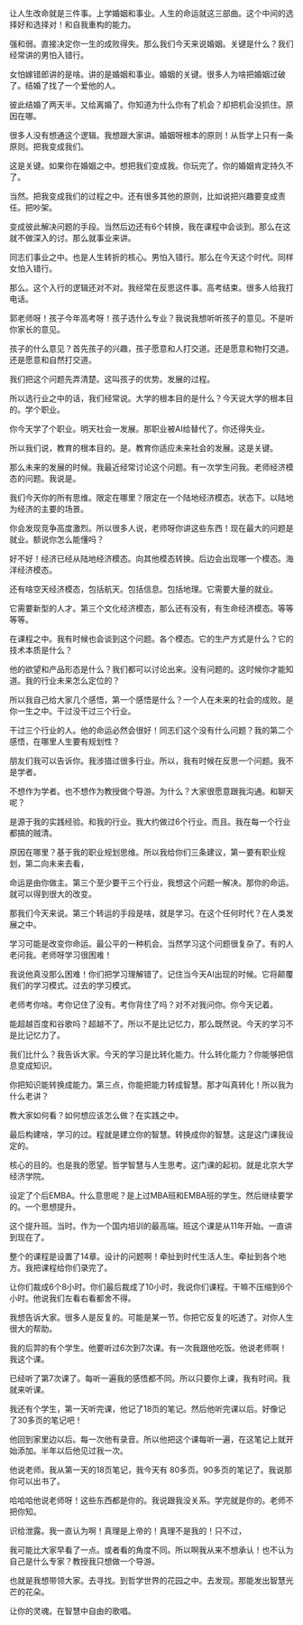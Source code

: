 让人生改命就是三件事。上学婚姻和事业。人生的命运就这三部曲。这个中间的选择好和选择对！和自我重构的能力。

强和弱。直接决定你一生的成败得失。那么我们今天来说婚姻。关键是什么？我们经常讲的男怕入错行。

女怕嫁错郎讲的是啥。讲的是婚姻和事业。婚姻的关键。很多人为啥把婚姻过破了。结婚了找了一个爱他的人。

彼此结婚了两天半。又给离婚了。你知道为什么你有了机会？却把机会没抓住。原因在哪。

很多人没有想通这个逻辑。我想跟大家讲。婚姻呀根本的原则！从哲学上只有一条原则。把我变成我们。

这是关键。如果你在婚姻之中。想把我们变成我。你玩完了。你的婚姻肯定持久不了。

当然。把我变成我们的过程之中。还有很多其他的原则，比如说把兴趣要变成责任。把吵架。

变成彼此解决问题的手段。当然后边还有6个转换，我在课程中会谈到。那么在这就不做深入的讨。那么就事业来讲。

同志们事业之中。也是人生转折的核心。男怕入错行。那么在今天这个时代。同样女怕入错行。

那么。这个入行的逻辑还对不对。我经常在反思这件事。高考结束。很多人给我打电话。

郭老师呀！孩子今年高考呀！孩子选什么专业？我说我想听听孩子的意见。不是听你家长的意见。

孩子的什么意见？首先孩子的兴趣，孩子愿意和人打交道。还是愿意和物打交道。还是愿意和自然打交道。

我们把这个问题先弄清楚。这叫孩子的优势。发展的过程。

所以选行业之中的话，我们经常说。大学的根本目的是什么？今天说大学的根本目的。学个职业。

你今天学了个职业。明天社会一发展。那职业被AI给替代了。你还得失业。

所以我们说，教育的根本目的。是。教育你适应未来社会的发展。这是关键。

那么未来的发展的时候。我最近经常讨论这个问题。有一次学生问我。老师经济模态的问题。我说是。

我们今天你的所有思维。限定在哪里？限定在一个陆地经济模态。状态下。以陆地为经济的主要的场景。

你会发现竞争高度激烈。所以很多人说，老师呀你讲这些东西！现在最大的问题是就业。额说你怎么能懂吗？

好不好！经济已经从陆地经济模态。向其他模态转换。后边会出现哪一个模态。海洋经济模态。

还有啥空天经济模态，包括航天。包括信息。包括地理。它需要大量的就业。

它需要新型的人才。第三个文化经济模态，那么还有没有，有生命经济模态。等等等等。

在课程之中。我有时候也会谈到这个问题。各个模态。它的生产方式是什么？它的技术本质是什么？

他的欲望和产品形态是什么？我们都可以讨论出来。没有问题的。这时候你才能知道。我的行业未来怎么定位的？

所以我自己给大家几个感悟，第一个感悟是什么？一个人在未来的社会的成败。是你一生之中。干过没干过三个行业。

干过三个行业的人。他的命运必然会很好！同志们这个没有什么问题？我的第二个感悟，在哪里人生要有规划性？

朋友们我可以告诉你。我涉猎过很多行业。所以，我有时候在反思一个问题。我不是学者。

不想作为学者。也不想作为教授做个导游。为什么？大家很愿意跟我沟通。和聊天呢？

是源于我的实践经验。和我的行业。我大约做过6个行业。而且。我在每一个行业都搞的贼清。

原因在哪里？基于我的职业规划思维。所以我给你们三条建议，第一要有职业规划，第二向未来去看，

命运是由你做主。第三个至少要干三个行业，我想这个问题一解决。那你的命运。就可以得到很大的改变。

那我们今天来说。第三个转运的手段是啥，就是学习。在这个任何时代？在人类发展之中。

学习可能是改变你命运。最公平的一种机会。当然学习这个问题很复杂了。有的人老问我。老师呀学习很困难！

我说他真没那么困难！你们把学习理解错了。记住当今天AI出现的时候。它将颠覆我们的学习模式。过去的学习模式。

老师考你啥。考你记住了没有。考你背住了吗？对不对我问你。你今天记着。

能超越百度和谷歌吗？超越不了。所以不是比记忆力，那么既然说。今天的学习不是比记忆力了。

我们比什么？我告诉大家。今天的学习是比转化能力。什么转化能力？你能够把信息变成知识。

你把知识能转换成能力。第三点，你能把能力转成智慧。那才叫真转化！所以我为什么老讲？

教大家如何看？如何想应该怎么做？在实践之中。

最后构建啥，学习的过。程就是建立你的智慧。转换成你的智慧。这是这门课我设定的。

核心的目的。也是我的愿望。哲学智慧与人生思考。这门课的起初。就是北京大学经济学院。

设定了个后EMBA。什么意思呢？是上过MBA班和EMBA班的学生。然后继续要学的。一个思想提升。

这个提升班。当时。作为一个国内培训的最高端。班这个课是从11年开始。一直讲到现在了。

整个的课程是设置了14章。设计的问题啊！牵扯到时代生活人生。牵扯到各个地方。我把课程给你们录完了。

让你们裁成6个8小时。你们最后裁成了10小时，我说你们课程。干嘛不压缩到6个小时。他说我们左看右看都舍不得。

我想告诉大家。很多人是反复的。可能是某一节。你把它反复的吃透了。对你人生很大的帮助。

我的后羿的有个学生。他要听过6次到7次课。有一次我跟他吃饭。他说老师啊！我这个课。

已经听了第7次课了。每听一遍我的感悟都不同。所以只要你上课，我有时间。我就来听课。

我还有个学生，第一天听完课，他记了18页的笔记。然后他听完课以后。好像记了30多页的笔记吧！

他回到家里边以后。每一次他有录音。所以他把这个课每听一遍，在这笔记上就开始添加。半年以后他见过我一次。

他说老师。我从第一天的18页笔记，我今天有 80多页。90多页的笔记了。我说那你可以出书了。

哈哈哈他说老师呀！这些东西都是你的。我说跟我没关系。学完就是你的。老师不把你知。

识给泄露。我一直认为啊！真理是上帝的！真理不是我的！只不过，

我可能比大家早看了一点。或者看的角度不同。所以啊我从来不想承认！也不认为自己是什么专家？教授我只想做一个导游。

也就是我想带领大家。去寻找。到哲学世界的花园之中。去发现。那能发出智慧光芒的花朵。

让你的灵魂。在智慧中自由的歌唱。